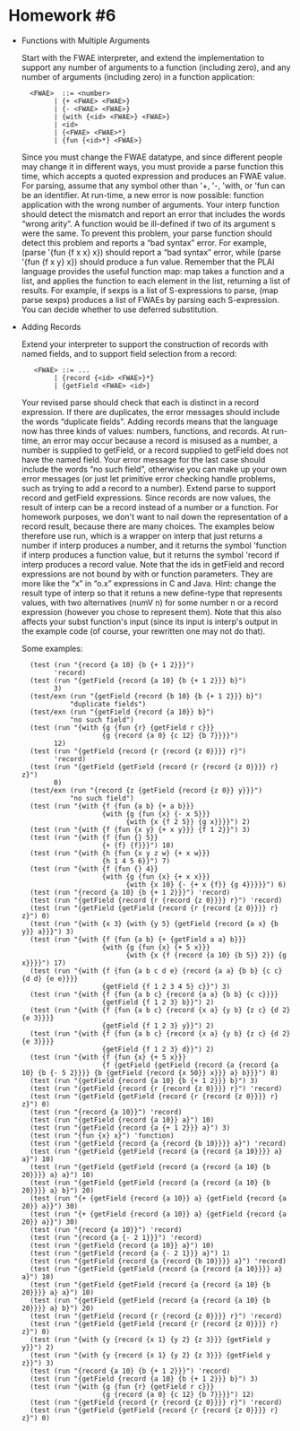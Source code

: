 # Homework #6



- Functions with Multiple Arguments

	Start with the FWAE interpreter, and extend the implementation to support any number of arguments to a function (including zero), and any number of arguments (including zero) in a function application:
    
        <FWAE>  ::= <number>
              | {+ <FWAE> <FWAE>}
              | {- <FWAE> <FWAE>}
              | {with {<id> <FWAE>} <FWAE>}
              | <id>
              | {<FWAE> <FWAE>*}
              | {fun {<id>*} <FWAE>}

	Since you must change the FWAE datatype, and since different people may change it in different ways, you must provide a parse function this time, which accepts a quoted expression and produces an FWAE value.
	For parsing, assume that any symbol other than '+, '-, 'with, or 'fun can be an identifier. At run-time, a new error is now possible: function application with the wrong number of arguments. Your interp function should detect the mismatch and report an error that includes the words “wrong arity”. A function would be ill-defined if two of its argument <id>s were the same. To prevent this problem, your parse function should detect this problem and reports a “bad syntax” error. For example, (parse '{fun {f x x} x}) should report a “bad syntax” error, while (parse '{fun {f x y} x}) should produce a fun value. Remember that the PLAI language provides the useful function map: map takes a function and a list, and applies the function to each element in the list, returning a list of results. For example, if sexps is a list of S-expressions to parse, (map parse sexps) produces a list of FWAEs by parsing each S-expression.
	You can decide whether to use deferred substitution.

- Adding Records

	Extend your interpreter to support the construction of records with named fields, and to support field selection from a record:

         <FWAE> ::= ...
              | {record {<id> <FWAE>}*}
              | {getField <FWAE> <id>}

	Your revised parse should check that each <id> is distinct in a record expression. If there are duplicates, the error messages should include the words “duplicate fields”.
Adding records means that the language now has three kinds of values: numbers, functions, and records. At run-time, an error may occur because a record is misused as a number, a number is supplied to getField, or a record supplied to getField does not have the named field. Your error message for the last case should include the words “no such field”, otherwise you can make up your own error messages (or just let primitive error checking handle problems, such as trying to add a record to a number).
Extend parse to support record and getField expressions.
Since records are now values, the result of interp can be a record instead of a number or a function. For homework purposes, we don't want to nail down the representation of a record result, because there are many choices. The examples below therefore use run, which is a wrapper on interp that just returns a number if interp produces a number, and it returns the symbol 'function if interp produces a function value, but it returns the symbol 'record if interp produces a record value.
Note that the ids in getField and record expressions are not bound by with or function parameters. They are more like the “x” in “o.x” expressions in C and Java.
Hint: change the result type of interp so that it retuns a new define-type that represents values, with two alternatives (numV n) for some number n or a record expression (however you chose to represent them). Note that this also affects your subst function's input (since its input is interp's output in the example code (of course, your rewritten one may not do that).

	Some examples:
    
        (test (run "{record {a 10} {b {+ 1 2}}}")
              'record)
        (test (run "{getField {record {a 10} {b {+ 1 2}}} b}")
              3)
        (test/exn (run "{getField {record {b 10} {b {+ 1 2}}} b}")
                  "duplicate fields")
        (test/exn (run "{getField {record {a 10}} b}")
                  "no such field")
        (test (run "{with {g {fun {r} {getField r c}}}
                          {g {record {a 0} {c 12} {b 7}}}}")
              12)
        (test (run "{getField {record {r {record {z 0}}}} r}")
              'record)
        (test (run "{getField {getField {record {r {record {z 0}}}} r} z}")
              0)
        (test/exn (run "{record {z {getField {record {z 0}} y}}}")
                  "no such field")
        (test (run "{with {f {fun {a b} {+ a b}}}
                          {with {g {fun {x} {- x 5}}}
                                {with {x {f 2 5}} {g x}}}}") 2)
        (test (run "{with {f {fun {x y} {+ x y}}} {f 1 2}}") 3)
        (test (run "{with {f {fun {} 5}}
                          {+ {f} {f}}}") 10)
        (test (run "{with {h {fun {x y z w} {+ x w}}}
                          {h 1 4 5 6}}") 7) 
        (test (run "{with {f {fun {} 4}}
                          {with {g {fun {x} {+ x x}}}
                                {with {x 10} {- {+ x {f}} {g 4}}}}}") 6)
        (test (run "{record {a 10} {b {+ 1 2}}}") 'record)
        (test (run "{getField {record {r {record {z 0}}}} r}") 'record)
        (test (run "{getField {getField {record {r {record {z 0}}}} r} z}") 0)
        (test (run "{with {x 3} {with {y 5} {getField {record {a x} {b y}} a}}}") 3)
        (test (run "{with {f {fun {a b} {+ {getField a a} b}}}
                          {with {g {fun {x} {+ 5 x}}}
                                {with {x {f {record {a 10} {b 5}} 2}} {g x}}}}") 17)
        (test (run "{with {f {fun {a b c d e} {record {a a} {b b} {c c} {d d} {e e}}}}
                          {getField {f 1 2 3 4 5} c}}") 3)
        (test (run "{with {f {fun {a b c} {record {a a} {b b} {c c}}}}
                          {getField {f 1 2 3} b}}") 2)
        (test (run "{with {f {fun {a b c} {record {x a} {y b} {z c} {d 2} {e 3}}}}
                          {getField {f 1 2 3} y}}") 2)
        (test (run "{with {f {fun {a b c} {record {x a} {y b} {z c} {d 2} {e 3}}}}
                          {getField {f 1 2 3} d}}") 2)
        (test (run "{with {f {fun {x} {+ 5 x}}}
                          {f {getField {getField {record {a {record {a 10} {b {- 5 2}}}} {b {getField {record {x 50}} x}}} a} b}}}") 8)
        (test (run "{getField {record {a 10} {b {+ 1 2}}} b}") 3)
        (test (run "{getField {record {r {record {z 0}}}} r}") 'record)
        (test (run "{getField {getField {record {r {record {z 0}}}} r} z}") 0)
        (test (run "{record {a 10}}") 'record)
        (test (run "{getField {record {a 10}} a}") 10)
        (test (run "{getField {record {a {+ 1 2}}} a}") 3)
        (test (run "{fun {x} x}") 'function)
        (test (run "{getField {record {a {record {b 10}}}} a}") 'record)
        (test (run "{getField {getField {record {a {record {a 10}}}} a} a}") 10)
        (test (run "{getField {getField {record {a {record {a 10} {b 20}}}} a} a}") 10)
        (test (run "{getField {getField {record {a {record {a 10} {b 20}}}} a} b}") 20)
        (test (run "{+ {getField {record {a 10}} a} {getField {record {a 20}} a}}") 30)
        (test (run "{+ {getField {record {a 10}} a} {getField {record {a 20}} a}}") 30)
        (test (run "{record {a 10}}") 'record)
        (test (run "{record {a {- 2 1}}}") 'record)
        (test (run "{getField {record {a 10}} a}") 10)
        (test (run "{getField {record {a {- 2 1}}} a}") 1)
        (test (run "{getField {record {a {record {b 10}}}} a}") 'record)
        (test (run "{getField {getField {record {a {record {a 10}}}} a} a}") 10)
        (test (run "{getField {getField {record {a {record {a 10} {b 20}}}} a} a}") 10)
        (test (run "{getField {getField {record {a {record {a 10} {b 20}}}} a} b}") 20)
        (test (run "{getField {record {r {record {z 0}}}} r}") 'record)
        (test (run "{getField {getField {record {r {record {z 0}}}} r} z}") 0)
        (test (run "{with {y {record {x 1} {y 2} {z 3}}} {getField y y}}") 2)
        (test (run "{with {y {record {x 1} {y 2} {z 3}}} {getField y z}}") 3)
        (test (run "{record {a 10} {b {+ 1 2}}}") 'record)
        (test (run "{getField {record {a 10} {b {+ 1 2}}} b}") 3)
        (test (run "{with {g {fun {r} {getField r c}}}
                          {g {record {a 0} {c 12} {b 7}}}}") 12)
        (test (run "{getField {record {r {record {z 0}}}} r}") 'record)
        (test (run "{getField {getField {record {r {record {z 0}}}} r} z}") 0)